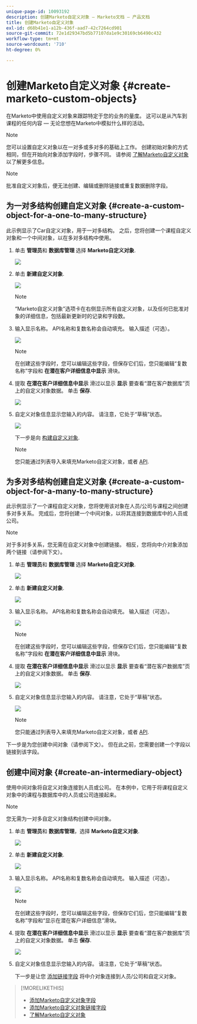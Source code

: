```yaml
---
unique-page-id: 10093192
description: 创建Marketo自定义对象 — Marketo文档 — 产品文档
title: 创建Marketo自定义对象
exl-id: d68b41e1-a12b-436f-aad7-42c7264cd901
source-git-commit: 72e1d29347bd5b77107da1e9c30169cb6490c432
workflow-type: tm+mt
source-wordcount: '710'
ht-degree: 0%

---
```


# 创建Marketo自定义对象 {#create-marketo-custom-objects}

在Marketo中使用自定义对象来跟踪特定于您的业务的量度。 这可以是从汽车到课程的任何内容 — 无论您想在Marketo中模拟什么样的活动。

>[!NOTE]
>
>您可以设置自定义对象以在一对多或多对多的基础上工作。 创建初始对象的方式相同，但在开始向对象添加字段时，步骤不同。 请参阅  [了解Marketo自定义对象](/help/marketo/product-docs/administration/marketo-custom-objects/understanding-marketo-custom-objects.md) 以了解更多信息。

>[!NOTE]
>
>批准自定义对象后，便无法创建、编辑或删除链接或重复数据删除字段。

## 为一对多结构创建自定义对象 {#create-a-custom-object-for-a-one-to-many-structure}

此示例显示了Car自定义对象，用于一对多结构。 之后，您将创建一个课程自定义对象和一个中间对象，以在多对多结构中使用。

1. 单击 **管理员**&#x200B;和 **数据库管理** 选择 **Marketo自定义对象**.

   ![](assets/image2016-1-18-13-3a12-3a19.png)

1. 单击 **新建自定义对象**.

   ![](assets/image2016-5-18-16-3a28-3a4.png)

   >[!NOTE]
   >
   >“Marketo自定义对象”选项卡在右侧显示所有自定义对象，以及任何已批准对象的详细信息，包括最新更新时的记录和字段数。

1. 输入显示名称。 API名称和复数名称会自动填充。 输入描述（可选）。

   ![](assets/image2015-9-15-16-3a29-3a17.png)

   >[!NOTE]
   >
   >在创建这些字段时，您可以编辑这些字段，但保存它们后，您只能编辑“复数名称”字段和 **在潜在客户详细信息中显示** 滑块。

1. 提取 **在潜在客户详细信息中显示** 滑过以显示 **显示** 要查看“潜在客户数据库”页上的自定义对象数据。 单击 **保存**.

   ![](assets/image2015-9-15-16-3a32-3a2.png)

1. 自定义对象信息显示您输入的内容。 请注意，它处于“草稿”状态。

   ![](assets/image2015-9-15-16-3a38-3a22.png)

   下一步是向 [构建自定义对象](/help/marketo/product-docs/administration/marketo-custom-objects/add-marketo-custom-object-fields.md).

   >[!NOTE]
   >
   >您只能通过列表导入来填充Marketo自定义对象，或者 [API](https://developers.marketo.com/documentation/rest/).

## 为多对多结构创建自定义对象 {#create-a-custom-object-for-a-many-to-many-structure}

此示例显示了一个课程自定义对象，您将使用该对象在人员/公司与课程之间创建多对多关系。 完成后，您将创建一个中间对象，以将其连接到数据库中的人员或公司。

>[!NOTE]
>
>对于多对多关系，您无需在自定义对象中创建链接。 相反，您将向中介对象添加两个链接（请参阅下文）。

1. 单击 **管理员**&#x200B;和 **数据库管理** 选择 **Marketo自定义对象**.

   ![](assets/image2016-1-18-13-3a16-3a25.png)

1. 单击 **新建自定义对象**.

   ![](assets/image2016-5-18-16-3a32-3a42.png)

1. 输入显示名称。 API名称和复数名称会自动填充。 输入描述（可选）。

   ![](assets/image2016-1-14-13-3a38-3a46.png)

   >[!NOTE]
   >
   >在创建这些字段时，您可以编辑这些字段，但保存它们后，您只能编辑“复数名称”字段和 **在潜在客户详细信息中显示** 滑块。

1. 提取 **在潜在客户详细信息中显示** 滑过以显示 **显示** 要查看“潜在客户数据库”页上的自定义对象数据。 单击 **保存**.

   ![](assets/image2016-1-14-13-3a42-3a56.png)

1. 自定义对象信息显示您输入的内容。 请注意，它处于“草稿”状态。

   ![](assets/image2016-1-18-8-3a38-3a58.png)

   >[!NOTE]
   >
   >您只能通过列表导入来填充Marketo自定义对象，或者 [API](https://developers.marketo.com/documentation/rest/).

下一步是为您创建中间对象（请参阅下文）。 但在此之前，您需要创建一个字段以链接到该字段。

## 创建中间对象 {#create-an-intermediary-object}

使用中间对象将自定义对象连接到人员或公司。 在本例中，它用于将课程自定义对象中的课程与数据库中的人员或公司连接起来。

>[!NOTE]
>
>您无需为一对多自定义对象结构创建中间对象。

1. 单击 **管理员**&#x200B;和 **数据库管理**，选择 **Marketo自定义对象**.

   ![](assets/image2016-1-18-13-3a17-3a40.png)

1. 单击 **新建自定义对象**.

   ![](assets/image2016-5-18-16-3a33-3a16.png)

1. 输入显示名称。 API名称和复数名称会自动填充。 输入描述（可选）。

   ![](assets/image2016-1-14-14-3a10-3a44.png)

   >[!NOTE]
   >
   >在创建这些字段时，您可以编辑这些字段，但保存它们后，您只能编辑“复数名称”字段和“显示在潜在客户详细信息”滑块。

1. 提取 **在潜在客户详细信息中显示** 滑过以显示 **显示** 要查看“潜在客户数据库”页上的自定义对象数据。 单击 **保存**.

   ![](assets/image2016-1-14-14-3a12-3a49.png)

1. 自定义对象信息显示您输入的内容。 请注意，它处于“草稿”状态。

   下一步是让您 [添加链接字段](/help/marketo/product-docs/administration/marketo-custom-objects/add-marketo-custom-object-link-fields.md) 将中介对象连接到人员/公司和自定义对象。

>[!MORELIKETHIS]
>
>* [添加Marketo自定义对象字段](/help/marketo/product-docs/administration/marketo-custom-objects/add-marketo-custom-object-fields.md)
>* [添加Marketo自定义对象链接字段](/help/marketo/product-docs/administration/marketo-custom-objects/add-marketo-custom-object-link-fields.md)
>* [了解Marketo自定义对象](/help/marketo/product-docs/administration/marketo-custom-objects/understanding-marketo-custom-objects.md)

